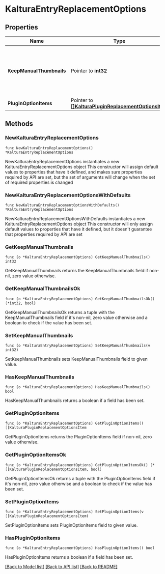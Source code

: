 # KalturaEntryReplacementOptions

## Properties

Name | Type | Description | Notes
------------ | ------------- | ------------- | -------------
**KeepManualThumbnails** | Pointer to **int32** | If true manually created thumbnails will not be deleted on entry replacement | [optional] 
**PluginOptionItems** | Pointer to [**[]KalturaPluginReplacementOptionsItem**](KalturaPluginReplacementOptionsItem.md) |  | [optional] 

## Methods

### NewKalturaEntryReplacementOptions

`func NewKalturaEntryReplacementOptions() *KalturaEntryReplacementOptions`

NewKalturaEntryReplacementOptions instantiates a new KalturaEntryReplacementOptions object
This constructor will assign default values to properties that have it defined,
and makes sure properties required by API are set, but the set of arguments
will change when the set of required properties is changed

### NewKalturaEntryReplacementOptionsWithDefaults

`func NewKalturaEntryReplacementOptionsWithDefaults() *KalturaEntryReplacementOptions`

NewKalturaEntryReplacementOptionsWithDefaults instantiates a new KalturaEntryReplacementOptions object
This constructor will only assign default values to properties that have it defined,
but it doesn't guarantee that properties required by API are set

### GetKeepManualThumbnails

`func (o *KalturaEntryReplacementOptions) GetKeepManualThumbnails() int32`

GetKeepManualThumbnails returns the KeepManualThumbnails field if non-nil, zero value otherwise.

### GetKeepManualThumbnailsOk

`func (o *KalturaEntryReplacementOptions) GetKeepManualThumbnailsOk() (*int32, bool)`

GetKeepManualThumbnailsOk returns a tuple with the KeepManualThumbnails field if it's non-nil, zero value otherwise
and a boolean to check if the value has been set.

### SetKeepManualThumbnails

`func (o *KalturaEntryReplacementOptions) SetKeepManualThumbnails(v int32)`

SetKeepManualThumbnails sets KeepManualThumbnails field to given value.

### HasKeepManualThumbnails

`func (o *KalturaEntryReplacementOptions) HasKeepManualThumbnails() bool`

HasKeepManualThumbnails returns a boolean if a field has been set.

### GetPluginOptionItems

`func (o *KalturaEntryReplacementOptions) GetPluginOptionItems() []KalturaPluginReplacementOptionsItem`

GetPluginOptionItems returns the PluginOptionItems field if non-nil, zero value otherwise.

### GetPluginOptionItemsOk

`func (o *KalturaEntryReplacementOptions) GetPluginOptionItemsOk() (*[]KalturaPluginReplacementOptionsItem, bool)`

GetPluginOptionItemsOk returns a tuple with the PluginOptionItems field if it's non-nil, zero value otherwise
and a boolean to check if the value has been set.

### SetPluginOptionItems

`func (o *KalturaEntryReplacementOptions) SetPluginOptionItems(v []KalturaPluginReplacementOptionsItem)`

SetPluginOptionItems sets PluginOptionItems field to given value.

### HasPluginOptionItems

`func (o *KalturaEntryReplacementOptions) HasPluginOptionItems() bool`

HasPluginOptionItems returns a boolean if a field has been set.


[[Back to Model list]](../README.md#documentation-for-models) [[Back to API list]](../README.md#documentation-for-api-endpoints) [[Back to README]](../README.md)


